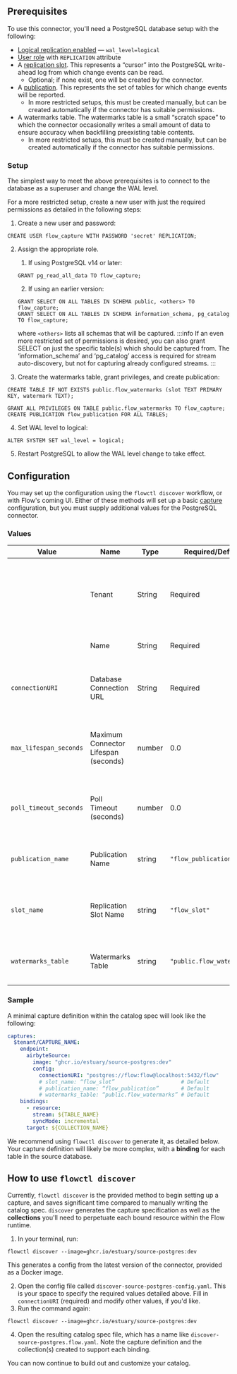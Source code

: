 ## Prerequisites
To use this connector, you'll need a PostgreSQL database setup with the following:
* [Logical replication enabled](https://www.postgresql.org/docs/current/runtime-config-wal.html) — `wal_level=logical`
* [User role](https://www.postgresql.org/docs/current/sql-createrole.html) with `REPLICATION` attribute
* A [replication slot](https://www.postgresql.org/docs/current/warm-standby.html#STREAMING-REPLICATION-SLOTS). This represents a “cursor” into the PostgreSQL write-ahead log from which change events can be read.
    * Optional; if none exist, one will be created by the connector.
* A [publication](https://www.postgresql.org/docs/current/sql-createpublication.html). This represents the set of tables for which change events will be reported.
    * In more restricted setups, this must be created manually, but can be created automatically if the connector has suitable permissions.
* A watermarks table. The watermarks table is a small “scratch space” to which the connector occasionally writes a small amount of data to ensure accuracy when backfilling preexisting table contents.
    * In more restricted setups, this must be created manually, but can be created automatically if the connector has suitable permissions.


### Setup
The simplest way to meet the above prerequisites is to connect to the database as a superuser and change the WAL level.

For a more restricted setup, create a new user with just the required permissions as detailed in the following steps:

1. Create a new user and password:
```console
CREATE USER flow_capture WITH PASSWORD 'secret' REPLICATION;
```
2. Assign the appropriate role.
    1. If using PostgreSQL v14 or later:
    ```console
    GRANT pg_read_all_data TO flow_capture;
    ```

    2. If using an earlier version:

    ```console
    GRANT SELECT ON ALL TABLES IN SCHEMA public, <others> TO flow_capture;
    GRANT SELECT ON ALL TABLES IN SCHEMA information_schema, pg_catalog TO flow_capture;
    ```

    where `<others>` lists all schemas that will be captured.
    :::info
    If an even more restricted set of permissions is desired, you can also grant SELECT on
    just the specific table(s) which should be captured from. The ‘information_schema’ and
    ‘pg_catalog’ access is required for stream auto-discovery, but not for capturing already
    configured streams.
    :::
3. Create the watermarks table, grant privileges, and create publication:

```console
CREATE TABLE IF NOT EXISTS public.flow_watermarks (slot TEXT PRIMARY KEY, watermark TEXT);

GRANT ALL PRIVILEGES ON TABLE public.flow_watermarks TO flow_capture;
CREATE PUBLICATION flow_publication FOR ALL TABLES;
```
4. Set WAL level to logical:
```console
ALTER SYSTEM SET wal_level = logical;
```
5. Restart PostgreSQL to allow the WAL level change to take effect.

## Configuration
You may set up the configuration using the `flowctl discover` workflow, or with Flow's coming UI. Either of these methods will set up a basic [capture](../../../concepts/catalog-entities/captures.md) configuration, but you must supply additional values for the PostgreSQL connector.

### Values
| Value | Name | Type | Required/Default | Details |
|-------|------|------|---------| --------|
|  |Tenant |String| Required | The tenant in which to create the capture. This is the prefix of your cloud storage bucket. |
| |Name | String | Required |The unique name of the capture |
| `connectionURI` | Database Connection URL | String | Required | Connection parameters, as a libpq-compatible connection string |
| `max_lifespan_seconds` | Maximum Connector Lifespan (seconds) | number | 0.0 | When nonzero, imposes a maximum runtime after which to unconditionally shut down |
| `poll_timeout_seconds` | Poll Timeout (seconds) | number | 0.0 | When tail=false, controls how long to sit idle before shutting down |
| `publication_name` | Publication Name | string | `"flow_publication"` | The name of the PostgreSQL publication to replicate from |
| `slot_name` | Replication Slot Name | string | `"flow_slot"` | The name of the PostgreSQL replication slot to replicate from |
| `watermarks_table` | Watermarks Table | string | `"public.flow_watermarks"` | The name of the table used for watermark writes during backfills |

### Sample
A minimal capture definition within the catalog spec will look like the following:

```yaml
captures:
  $tenant/CAPTURE_NAME:
    endpoint:
      airbyteSource:
        image: "ghcr.io/estuary/source-postgres:dev"
        config:
          connectionURI: "postgres://flow:flow@localhost:5432/flow"
          # slot_name: “flow_slot”                     # Default
          # publication_name: “flow_publication”       # Default
          # watermarks_table: “public.flow_watermarks” # Default
    bindings:
      - resource:
        stream: ${TABLE_NAME}
        syncMode: incremental
      target: ${COLLECTION_NAME}
```
We recommend using `flowctl discover` to generate it, as detailed below. Your capture definition will likely be more complex, with a  **binding** for each table in the source database.


## How to use `flowctl discover`
Currently, `flowctl discover` is the provided method to begin setting up a capture, and saves significant time
compared to manually writing the catalog spec. `discover` generates the capture specification as well as the
**collections** you'll need to perpetuate each bound resource within the Flow runtime.

1. In your terminal, run:
```console
flowctl discover --image=ghcr.io/estuary/source-postgres:dev
```
This generates a config from the latest version of the connector, provided as a Docker image.

2. Open the config file called `discover-source-postgres-config.yaml`. This is your space to specify the required values detailed above. Fill in `connectionURI` (required) and modify other values, if you'd like.
3. Run the command again:
```console
flowctl discover --image=ghcr.io/estuary/source-postgres:dev
```
4. Open the resulting catalog spec file, which has a name like `discover-source-postgres.flow.yaml`.
Note the capture definition and the collection(s) created to support each binding.

You can now continue to build out and customize your catalog.
